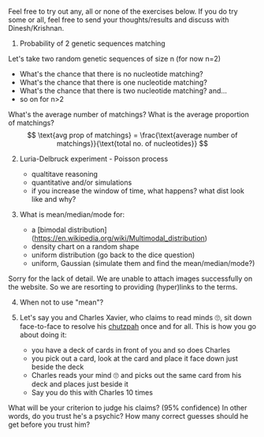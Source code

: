 Feel free to try out any, all or none of the exercises below. If you do try some or all, feel free to send your thoughts/results and discuss with Dinesh/Krishnan.

1. Probability of 2 genetic sequences matching

  Let's take two random genetic sequences of size n (for now n=2)
  - What's the chance that there is no nucleotide matching?
  - What's the chance that there is one nucleotide matching?
  - What's the chance that there is two nucleotide matching? and...
  - so on for n>2
 
   What's the average number of matchings? What is the average proportion of matchings?
 $$ \text{avg prop of matchings} = \frac{\text{average number of matchings}}{\text{total no. of nucleotides}} $$

2. Luria-Delbruck experiment - Poisson process
    - qualtitave reasoning
    - quantitative and/or simulations
    - if you increase the window of time, what happens? what dist look like and why?

3. What is mean/median/mode for: 
    - a [bimodal distribution] (https://en.wikipedia.org/wiki/Multimodal_distribution)
    - density chart on a random shape
    - uniform distribution (go back to the dice question)
    - uniform, Gaussian  (simulate them and find the mean/median/mode?)

Sorry for the lack of detail. We are unable to attach images successfully on the website. So we are resorting to providing (hyper)links to the terms.

4. When not to use "mean"? 

1. Let's say you and Charles Xavier, who claims to read minds :roll_eyes:, sit down face-to-face to resolve his [chutzpah](https://en.wikipedia.org/wiki/Chutzpah) once and for all. This is how you go about doing it:
    - you have a deck of cards in front of you and so does Charles
    - you pick out a card, look at the card and place it face down just beside the deck
    - Charles reads your mind :roll_eyes: and picks out the same card from his deck and places just beside it
    - Say you do this with Charles 10 times

  What will be your criterion to judge his claims? (95% confidence) In other words, do you trust he's a psychic? How many correct guesses should he get before you trust him?

